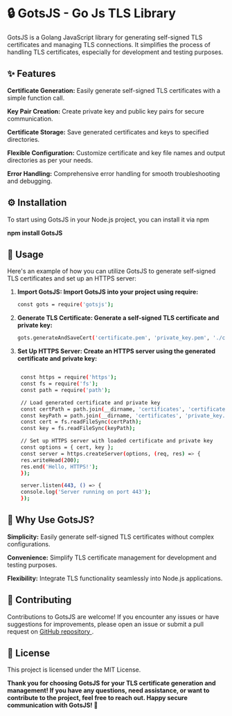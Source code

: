 # 🔒 GotsJS - Go Js TLS Library

GotsJS is a Golang JavaScript library for generating self-signed TLS certificates and managing TLS connections. It simplifies the process of handling TLS certificates, especially for development and testing purposes.

## ✨ Features 

  **Certificate Generation:**
    Easily generate self-signed TLS certificates with a simple function call.

  **Key Pair Creation:**
    Create private key and public key pairs for secure communication.

  **Certificate Storage:** 
    Save generated certificates and keys to specified directories.

  **Flexible Configuration:**
    Customize certificate and key file names and output directories as per your needs.
    
  **Error Handling:** 
    Comprehensive error handling for smooth troubleshooting and debugging.

## ⚙️ Installation

To start using GotsJS in your Node.js project, you can install it via npm

**npm install GotsJS**

## 🔧 Usage

Here's an example of how you can utilize GotsJS to generate self-signed TLS certificates and set up an HTTPS server:

1. **Import GotsJS: Import GotsJS into your project using require:**

   ```bash
   const gots = require('gotsjs');

2. **Generate TLS Certificate: Generate a self-signed TLS certificate and private key:**
   
   ```bash
   gots.generateAndSaveCert('certificate.pem', 'private_key.pem', './certificates');
   
3. **Set Up HTTPS Server: Create an HTTPS server using the generated certificate and private key:**

   ```bash

    const https = require('https');
    const fs = require('fs');
    const path = require('path');

    // Load generated certificate and private key
    const certPath = path.join(__dirname, 'certificates', 'certificate.pem');
    const keyPath = path.join(__dirname, 'certificates', 'private_key.pem');
    const cert = fs.readFileSync(certPath);
    const key = fs.readFileSync(keyPath);

    // Set up HTTPS server with loaded certificate and private key
    const options = { cert, key };
    const server = https.createServer(options, (req, res) => {
    res.writeHead(200);
    res.end('Hello, HTTPS!');
    });

    server.listen(443, () => {
    console.log('Server running on port 443');
    });

## 🤔 Why Use GotsJS? 

  **Simplicity:**
    Easily generate self-signed TLS certificates without complex configurations.

  **Convenience:**
    Simplify TLS certificate management for development and testing purposes.

  **Flexibility:** 
    Integrate TLS functionality seamlessly into Node.js applications.

## 🤝 Contributing

Contributions to GotsJS are welcome! If you encounter any issues or have suggestions for improvements, please open an issue or submit a pull request on [GitHub repository ](https://github.com/sprdgx/GotsJS).

## 📄 License

This project is licensed under the MIT License.


**Thank you for choosing GotsJS for your TLS certificate generation and management! If you have any questions, need assistance, or want to contribute to the project, feel free to reach out. Happy secure communication with GotsJS! 🌟**
